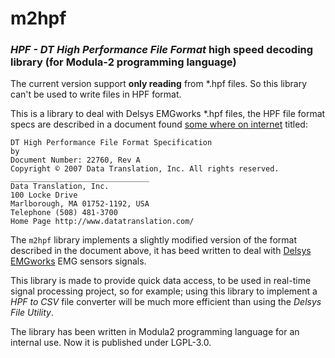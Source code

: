 # m2hpf
### *HPF - DT High Performance File Format* high speed decoding library (for Modula-2 programming language)

The current version support **only reading** from *.hpf files. So this library can't be used to write files in HPF format.

This is a library to deal with Delsys EMGworks *.hpf files, the HPF file format specs are described in a document found [some where on internet](https://forums.ni.com/ni/attachments/ni/170/813238/1/high_performance_file_format_spec%5B1%5D.pdf) titled:
```
DT High Performance File Format Specification
by
Document Number: 22760, Rev A
Copyright © 2007 Data Translation, Inc. All rights reserved.
_______________________________
Data Translation, Inc.
100 Locke Drive
Marlborough, MA 01752-1192, USA
Telephone (508) 481-3700
Home Page http://www.datatranslation.com/
```

The `m2hpf` library implements a slightly modified version of the format described in the document above,
it has beed written to deal with [Delsys EMGworks](https://www.delsys.com) EMG sensors signals.

This library is made to provide quick data access, to be used in real-time signal processing project, so for example; using this library to implement a *HPF to CSV* file converter will be much more efficient than using the *Delsys File Utility*.

The library has been written in Modula2 programming language for an internal use. Now it is published under LGPL-3.0.
